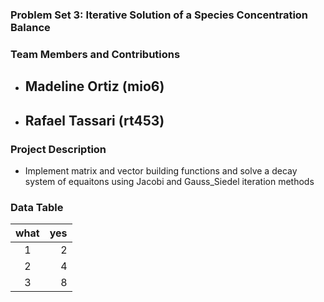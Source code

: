 ### Problem Set 3: Iterative Solution of a Species Concentration Balance

### Team Members and Contributions
- Madeline Ortiz (mio6)
  - 
- Rafael Tassari (rt453)
  - 

### Project Description
- Implement matrix and vector building functions and solve a decay system of equaitons using Jacobi and Gauss_Siedel iteration methods

### Data Table

| what | yes |
|:----:|----:|
|1|2|
|2|4|
|3|8|